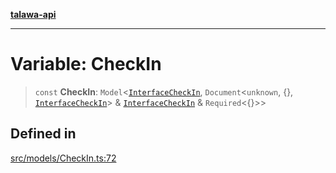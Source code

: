 [**talawa-api**](../../../README.md)

***

# Variable: CheckIn

> `const` **CheckIn**: `Model`\<[`InterfaceCheckIn`](../interfaces/InterfaceCheckIn.md), `Document`\<`unknown`, \{\}, [`InterfaceCheckIn`](../interfaces/InterfaceCheckIn.md)\> & [`InterfaceCheckIn`](../interfaces/InterfaceCheckIn.md) & `Required`\<\{\}\>\>

## Defined in

[src/models/CheckIn.ts:72](https://github.com/Suyash878/talawa-api/blob/f376d03c37e9acd046e7cc983947432c95f74442/src/models/CheckIn.ts#L72)
